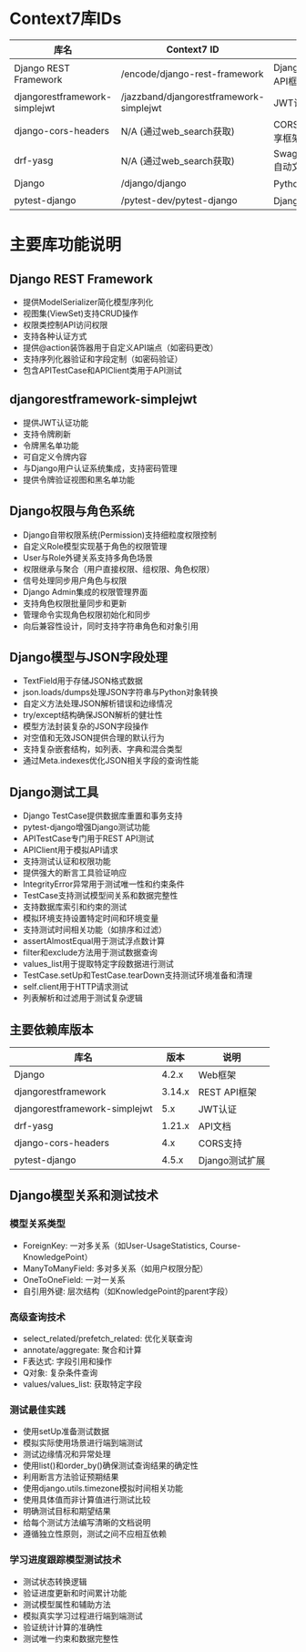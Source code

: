 # Context7库IDs

| 库名 | Context7 ID | 说明 |
|------|-------------|------|
| Django REST Framework | /encode/django-rest-framework | Django的REST API框架 |
| djangorestframework-simplejwt | /jazzband/djangorestframework-simplejwt | JWT认证框架 |
| django-cors-headers | N/A (通过web_search获取) | CORS跨域资源共享框架 |
| drf-yasg | N/A (通过web_search获取) | Swagger/OpenAPI自动文档生成工具 |
| Django | /django/django | Python Web框架 |
| pytest-django | /pytest-dev/pytest-django | Django测试工具 |

# 主要库功能说明

## Django REST Framework
- 提供ModelSerializer简化模型序列化
- 视图集(ViewSet)支持CRUD操作
- 权限类控制API访问权限
- 支持各种认证方式
- 提供@action装饰器用于自定义API端点（如密码更改）
- 支持序列化器验证和字段定制（如密码验证）
- 包含APITestCase和APIClient类用于API测试

## djangorestframework-simplejwt
- 提供JWT认证功能
- 支持令牌刷新
- 令牌黑名单功能
- 可自定义令牌内容
- 与Django用户认证系统集成，支持密码管理
- 提供令牌验证视图和黑名单功能

## Django权限与角色系统
- Django自带权限系统(Permission)支持细粒度权限控制
- 自定义Role模型实现基于角色的权限管理
- User与Role外键关系支持多角色场景
- 权限继承与聚合（用户直接权限、组权限、角色权限）
- 信号处理同步用户角色与权限
- Django Admin集成的权限管理界面
- 支持角色权限批量同步和更新
- 管理命令实现角色权限初始化和同步
- 向后兼容性设计，同时支持字符串角色和对象引用

## Django模型与JSON字段处理
- TextField用于存储JSON格式数据
- json.loads/dumps处理JSON字符串与Python对象转换
- 自定义方法处理JSON解析错误和边缘情况
- try/except结构确保JSON解析的健壮性
- 模型方法封装复杂的JSON字段操作
- 对空值和无效JSON提供合理的默认行为
- 支持复杂嵌套结构，如列表、字典和混合类型
- 通过Meta.indexes优化JSON相关字段的查询性能

## Django测试工具
- Django TestCase提供数据库重置和事务支持
- pytest-django增强Django测试功能
- APITestCase专门用于REST API测试
- APIClient用于模拟API请求
- 支持测试认证和权限功能
- 提供强大的断言工具验证响应
- IntegrityError异常用于测试唯一性和约束条件
- TestCase支持测试模型间关系和数据完整性
- 支持数据库索引和约束的测试
- 模拟环境支持设置特定时间和环境变量
- 支持测试时间相关功能（如排序和过滤）
- assertAlmostEqual用于测试浮点数计算
- filter和exclude方法用于测试数据查询
- values_list用于提取特定字段数据进行测试
- TestCase.setUp和TestCase.tearDown支持测试环境准备和清理
- self.client用于HTTP请求测试
- 列表解析和过滤用于测试复杂逻辑

## 主要依赖库版本

| 库名 | 版本 | 说明 |
|------|------|------|
| Django | 4.2.x | Web框架 |
| djangorestframework | 3.14.x | REST API框架 |
| djangorestframework-simplejwt | 5.x | JWT认证 |
| drf-yasg | 1.21.x | API文档 |
| django-cors-headers | 4.x | CORS支持 |
| pytest-django | 4.5.x | Django测试扩展 |

## Django模型关系和测试技术

### 模型关系类型
- ForeignKey: 一对多关系（如User-UsageStatistics, Course-KnowledgePoint）
- ManyToManyField: 多对多关系（如用户权限分配）
- OneToOneField: 一对一关系
- 自引用外键: 层次结构（如KnowledgePoint的parent字段）

### 高级查询技术
- select_related/prefetch_related: 优化关联查询
- annotate/aggregate: 聚合和计算
- F表达式: 字段引用和操作
- Q对象: 复杂条件查询
- values/values_list: 获取特定字段

### 测试最佳实践
- 使用setUp准备测试数据
- 模拟实际使用场景进行端到端测试
- 测试边缘情况和异常处理
- 使用list()和order_by()确保测试查询结果的确定性
- 利用断言方法验证预期结果
- 使用django.utils.timezone模拟时间相关功能
- 使用具体值而非计算值进行测试比较
- 明确测试目标和期望结果
- 给每个测试方法编写清晰的文档说明
- 遵循独立性原则，测试之间不应相互依赖

### 学习进度跟踪模型测试技术
- 测试状态转换逻辑
- 验证进度更新和时间累计功能
- 测试模型属性和辅助方法
- 模拟真实学习过程进行端到端测试
- 验证统计计算的准确性
- 测试唯一约束和数据完整性


```
